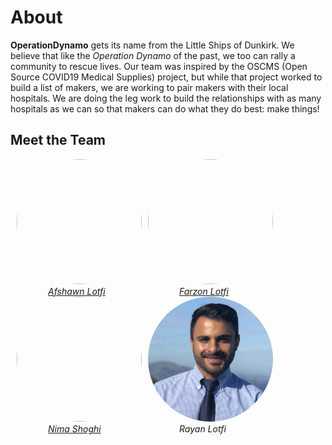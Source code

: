 # About

**OperationDynamo** gets its name from the Little Ships of Dunkirk. We believe that like the _Operation Dynamo_ of the past, we too can rally a community to rescue lives. Our team was inspired by the OSCMS (Open Source COVID19 Medical Supplies) project, but while that project worked to build a list of makers, we are working to pair makers with their local hospitals. We are doing the leg work to build the relationships with as many hospitals as we can so that makers can do what they do best: make things!

## Meet the Team

<div style="display: flex;flex-wrap: wrap;">
 <div style="margin-left : 10px;">
   <img style="border-radius: 50%;" src="https://i.imgur.com/dImcPte.jpg" width="200" height="200" />
   <br>
   <em style="margin-left: 50px;"><a href="https://afshawn.org">Afshawn Lotfi</a></em>
 </div>

 <div style="margin-left : 10px;">
  <img style="border-radius: 50%;" src="https://i.imgur.com/QINflE6.jpg" width="200" height="200" /> 
   <br>
   <em style="margin-left: 50px;"><a href="https://farzon.org">Farzon Lotfi</a></em>
 </div>

 <div style="margin-left : 10px;">
  <img style="border-radius: 50%;" src="https://i.imgur.com/VjHg54x.jpg" width="200" height="200" /> 
   <br>
   <em style="margin-left: 50px;"><a href="https://nima.sh">Nima Shoghi</a></em>
 </div>

 <div style="margin-left : 10px;">
   <img style="border-radius: 50%;" src="assets/images/rayan.png" width="200" height="200" />
   <br>
   <em style="margin-left: 50px;"><a>Rayan Lotfi</a></em>
 </div>


</div>
